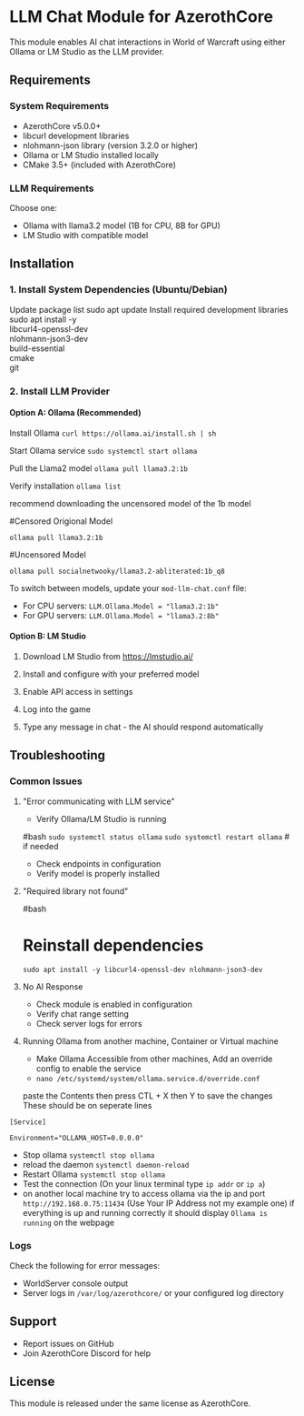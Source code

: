 # LLM Chat Module for AzerothCore

This module enables AI chat interactions in World of Warcraft using either Ollama or LM Studio as the LLM provider.

## Requirements

### System Requirements

- AzerothCore v5.0.0+
- libcurl development libraries
- nlohmann-json library (version 3.2.0 or higher)
- Ollama or LM Studio installed locally
- CMake 3.5+ (included with AzerothCore)

### LLM Requirements

Choose one:

- Ollama with llama3.2 model (1B for CPU, 8B for GPU)
- LM Studio with compatible model

## Installation

### 1. Install System Dependencies (Ubuntu/Debian)

Update package list
sudo apt update
Install required development libraries
sudo apt install -y \
libcurl4-openssl-dev \
nlohmann-json3-dev \
build-essential \
cmake \
git


### 2. Install LLM Provider

#### Option A: Ollama (Recommended)

Install Ollama 
`curl https://ollama.ai/install.sh | sh`

Start Ollama service `sudo systemctl start ollama`

Pull the Llama2 model `ollama pull llama3.2:1b`

Verify installation `ollama list`

recommend downloading the uncensored model of the 1b model

#Censored Origional Model

`ollama pull llama3.2:1b`

#Uncensored Model

`ollama pull socialnetwooky/llama3.2-abliterated:1b_q8`

To switch between models, update your `mod-llm-chat.conf` file:

- For CPU servers: `LLM.Ollama.Model = "llama3.2:1b"`
- For GPU servers: `LLM.Ollama.Model = "llama3.2:8b"`

#### Option B: LM Studio

1. Download LM Studio from https://lmstudio.ai/
2. Install and configure with your preferred model
3. Enable API access in settings

4. Log into the game
5. Type any message in chat - the AI should respond automatically

## Troubleshooting

### Common Issues

1. "Error communicating with LLM service"

   - Verify Ollama/LM Studio is running

   #bash
   `sudo systemctl status ollama`
   `sudo systemctl restart ollama`  # if needed
 

   - Check endpoints in configuration
   - Verify model is properly installed

2. "Required library not found"

   #bash
   # Reinstall dependencies
   `sudo apt install -y libcurl4-openssl-dev nlohmann-json3-dev`
   

3. No AI Response
   - Check module is enabled in configuration
   - Verify chat range setting
   - Check server logs for errors


4. Running Ollama from another machine, Container or Virtual machine
   - Make Ollama Accessible from other machines, Add an override config to enable the service 
   - `nano /etc/systemd/system/ollama.service.d/override.conf`

   paste the Contents then press CTL + X then Y to save the changes These should be on seperate lines 

`[Service]`

`Environment="OLLAMA_HOST=0.0.0.0"`

- Stop ollama `systemctl stop ollama` 
- reload the daemon `systemctl daemon-reload`
- Restart Ollama `systemctl stop ollama`
- Test the connection (On your linux terminal type `ip addr` or `ip a`) 
- on another local machine try to access ollama via the ip and port `http://192.168.0.75:11434` (Use Your IP Address not my example one) if everything is up and running correctly it should display `Ollama is running` on the webpage


### Logs

Check the following for error messages:

- WorldServer console output
- Server logs in `/var/log/azerothcore/` or your configured log directory

## Support

- Report issues on GitHub
- Join AzerothCore Discord for help

## License

This module is released under the same license as AzerothCore.
